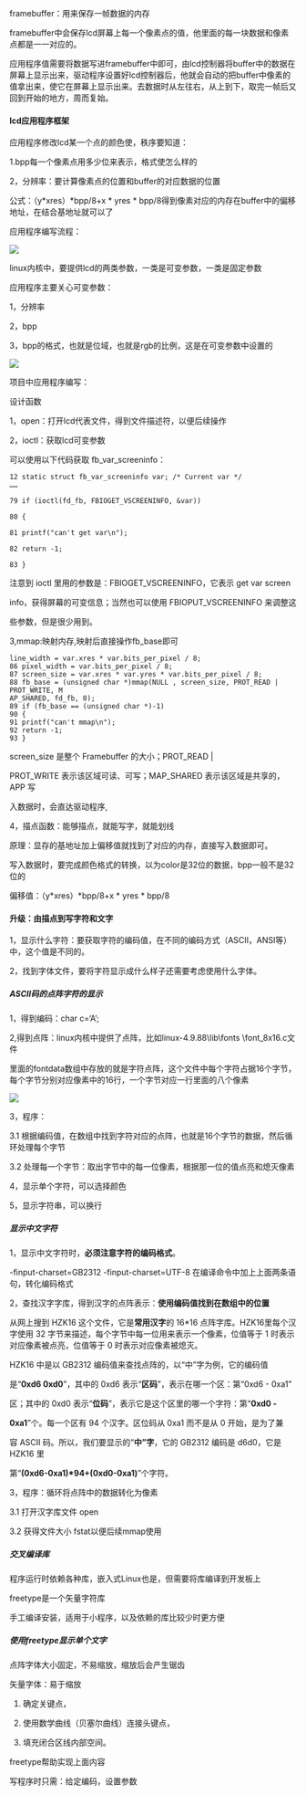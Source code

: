 framebuffer：用来保存一帧数据的内存

framebuffer中会保存lcd屏幕上每一个像素点的值，他里面的每一块数据和像素点都是一一对应的。

应用程序值需要将数据写进framebuffer中即可，由lcd控制器将buffer中的数据在屏幕上显示出来，驱动程序设置好lcd控制器后，他就会自动的把buffer中像素的值拿出来，使它在屏幕上显示出来。去数据时从左往右，从上到下，取完一帧后又回到开始的地方，周而复始。

#### lcd应用程序框架

应用程序修改lcd某一个点的颜色使，秩序要知道：

1.bpp每一个像素点用多少位来表示，格式使怎么样的

2，分辨率：要计算像素点的位置和buffer的对应数据的位置

公式：（y*xres）*bpp/8+x * yres * bpp/8得到像素对应的内存在buffer中的偏移地址，在结合基地址就可以了

应用程序编写流程：

![](E:\课程及内核源码\01_all_series_quickstart\09_u-boot完全分析与移植\doc_pic\pic\2025-05-08-20-46-28-image.png)

linux内核中，要提供lcd的两类参数，一类是可变参数，一类是固定参数

应用程序主要关心可变参数：

1，分辨率

2，bpp

3，bpp的格式，也就是位域，也就是rgb的比例，这是在可变参数中设置的

![](E:\课程及内核源码\01_all_series_quickstart\09_u-boot完全分析与移植\doc_pic\pic\2025-05-08-20-50-10-image.png)

项目中应用程序编写：

设计函数

1，open：打开lcd代表文件，得到文件描述符，以便后续操作

2，ioctl：获取lcd可变参数

可以使用以下代码获取 fb_var_screeninfo：

```
12 static struct fb_var_screeninfo var; /* Current var */
……

79 if (ioctl(fd_fb, FBIOGET_VSCREENINFO, &var))

80 {

81 printf("can't get var\n");

82 return -1;

83 }
```

注意到 ioctl 里用的参数是：FBIOGET_VSCREENINFO，它表示 get var screen

info，获得屏幕的可变信息；当然也可以使用 FBIOPUT_VSCREENINFO 来调整这

些参数，但是很少用到。

3,mmap:映射内存,映射后直接操作fb_base即可

```
line_width = var.xres * var.bits_per_pixel / 8;
86 pixel_width = var.bits_per_pixel / 8;
87 screen_size = var.xres * var.yres * var.bits_per_pixel / 8;
88 fb_base = (unsigned char *)mmap(NULL , screen_size, PROT_READ | PROT_WRITE, M
AP_SHARED, fd_fb, 0);
89 if (fb_base == (unsigned char *)-1)
90 {
91 printf("can't mmap\n");
92 return -1;
93 }
```

screen_size 是整个 Framebuffer 的大小；PROT_READ |

PROT_WRITE 表示该区域可读、可写；MAP_SHARED 表示该区域是共享的，APP 写

入数据时，会直达驱动程序,

4，描点函数：能够描点，就能写字，就能划线

原理：显存的基地址加上偏移值就找到了对应的内存，直接写入数据即可。

写入数据时，要完成颜色格式的转换，以为color是32位的数据，bpp一般不是32位的

偏移值：（y*xres）*bpp/8+x * yres * bpp/8

#### 升级：由描点到写字符和文字

1，显示什么字符：要获取字符的编码值，在不同的编码方式（ASCII，ANSI等）中，这个值是不同的。

2，找到字体文件，要将字符显示成什么样子还需要考虑使用什么字体。

##### ASCII码的点阵字符的显示

1，得到编码：char c=‘A’;

2,得到点阵：linux内核中提供了点阵，比如linux-4.9.88\lib\fonts \font_8x16.c文件

里面的fontdata数组中存放的就是字符点阵，这个文件中每个字符占据16个字节，每个字节分别对应像素中的16行，一个字节对应一行里面的八个像素

![](E:\课程及内核源码\01_all_series_quickstart\09_u-boot完全分析与移植\doc_pic\pic\2025-05-09-15-06-18-image.png)

3，程序：

3.1 根据编码值，在数组中找到字符对应的点阵，也就是16个字节的数据，然后循环处理每个字节

3.2 处理每一个字节：取出字节中的每一位像素，根据那一位的值点亮和熄灭像素

4，显示单个字符，可以选择颜色

5，显示字符串，可以换行

##### 显示中文字符

1，显示中文字符时，**必须注意字符的编码格式**。

-finput-charset=GB2312 -finput-charset=UTF-8 在编译命令中加上上面两条语句，转化编码格式

2，查找汉字字库，得到汉字的点阵表示：**使用编码值找到在数组中的位置**

从网上搜到 HZK16 这个文件，它是**常用汉字**的 16*16 点阵字库。HZK16里每个汉字使用 32 字节来描述，每个字节中每一位用来表示一个像素，位值等于 1 时表示对应像素被点亮，位值等于 0 时表示对应像素被熄灭。

HZK16 中是以 GB2312 编码值来查找点阵的，以“中”字为例，它的编码值

是“**0xd6 0xd0**”，其中的 0xd6 表示“**区码**”，表示在哪一个区：第“0xd6 - 0xa1”

区；其中的 0xd0 表示“**位码**”，表示它是这个区里的哪一个字符：第“**0xd0 -**

**0xa1**”个。每一个区有 94 个汉字。区位码从 0xa1 而不是从 0 开始，是为了兼

容 ASCII 码。所以，我们要显示的“**中”字**，它的 GB2312 编码是 d6d0，它是 HZK16 里

第“**(0xd6-0xa1)*94+(0xd0-0xa1)**”个字符。

3，程序：循环将点阵中的数据转化为像素

3.1 打开汉字库文件 open

3.2 获得文件大小 fstat以便后续mmap使用

##### 交叉编译库

程序运行时依赖各种库，嵌入式Linux也是，但需要将库编译到开发板上

freetype是一个矢量字符库

手工编译安装，适用于小程序，以及依赖的库比较少时更方便

##### 使用freetype显示单个文字

点阵字体大小固定，不易缩放，缩放后会产生锯齿

矢量字体：易于缩放

1. 确定关键点，

2. 使用数学曲线（贝塞尔曲线）连接头键点，

3. 填充闭合区线内部空间。

freetype帮助实现上面内容

写程序时只需：给定编码，设置参数
